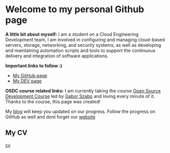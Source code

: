 # Welcome to my personal Github page 

**A little bit about myself:**
I am a student on a Cloud Engineering Development team, I am involved in configuring and managing cloud-based servers, storage, networking, and security systems, as well as developing and maintaining automation scripts and tools to support the continuous delivery and integration of software applications.

**Important links to follow :)**
* [My GitHub page](https://github.com/ranms25)
* [My DEV page](https://dev.to/ranms25)

**OSDC course related links:**
I am currently taking the course [Open Source Development Course](https://osdc.code-maven.com/) led by [Gabor Szabo](https://dev.to/szabgab) and loving every minute of it. Thanks to the course, this page was created!

My [blog](https://dev.to/ranms25) will keep you updated on our progress. Follow the progress on GitHub as well and dont forget our [website](https://osdc.code-maven.com/osdc-2023-03-azrieli/)

## My CV
[cv]()
